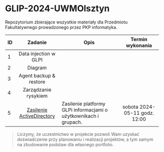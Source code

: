 # GLIP-2024-UWMOlsztyn

Repozytorium zbierające wszystkie materiały dla Przedmiotu Fakultatywnego prowadzonego przez PKP informatyka.

| **ID** |                              **Zadanie**                               | **Opis**                                                         |     **Termin wykonania**      |
| ------ | :--------------------------------------------------------------------: | ---------------------------------------------------------------- | :---------------------------: |
| 1      |                         Data injection w GLPI                          |                                                                  |                               |
| 2      |                                Diagram                                 |                                                                  |                               |
| 3      |                         Agent backup & restore                         |                                                                  |                               |
| 4      |                          Zarządzanie rysykiem                          |                                                                  |                               |
| 5      | [Zasilenie ActiveDirectory](05_active_directory_z_pliku_csv\README.md) | Zasilenie platformy GLPi informacjami o użytkownikach i grupach. | sobota 2024-05-11 godz. 12:00 |

> Liczymy, że uczestnictwo w projekcie pozwoli Wam uzyskać doświadczenie przy planowaniu
> i realizacji projektów, a tym samym na zbudowanie podstaw dla własnego portfolio.
